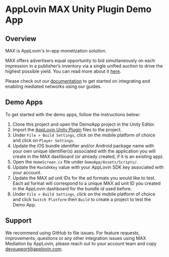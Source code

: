 # AppLovin MAX Unity Plugin Demo App

## Overview
MAX is AppLovin's in-app monetization solution.

MAX offers advertisers equal opportunity to bid simultaneously on each impression in a publisher’s inventory via a single unified auction to drive the highest possible yield. You can read more about it [here](https://www.applovin.com/max-header-bidding).

Please check out our [documentation](https://dash.applovin.com/documentation/mediation/unity/getting-started) to get started on integrating and enabling mediated networks using our guides.

## Demo Apps
To get started with the demo apps, follow the instructions below:

1. Clone this project and open the DemoApp project in the Unity Editor.
2. Import the [AppLovin Unity Plugin](https://dash.applovin.com/documentation/mediation/unity/getting-started) files to the project.
3. Under `File > Build Settings`, click on the mobile platform of choice and click on `Player Settings`.
4. Update the iOS bundle identifier and/or Android package name with your own unique identifier(s) associated with the application you will create in the MAX dashboard (or already created, if it is an existing app).
5. Open the `HomeScreen.cs` file under `DemoApp/Assets/Scripts/`.
6. Update the `MaxSdkKey` value with your AppLovin SDK key associated with your account.
7. Update the MAX ad unit IDs for the ad formats you would like to test. Each ad format will correspond to a unique MAX ad unit ID you created in the AppLovin dashboard for the bundle id used before.
8. Under `File > Build Settings`, click on the mobile platform of choice and click `Switch Platform` then `Build` to create a project to test the Demo App.

## Support
We recommend using GitHub to file issues. For feature requests, improvements, questions or any other integration issues using MAX Mediation by AppLovin, please reach out to your account team and copy devsupport@applovin.com.
